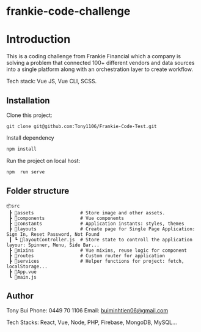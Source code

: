 # frankie-code-challenge

# Introduction

This is a coding challenge from Frankie Financial which a company is solving a problem that connected 100+ different vendors and data sources into a single platform along with an orchestration layer to create workflow.

Tech stack: Vue JS, Vue CLI, SCSS.

## Installation

Clone this project: 

```
git clone git@github.com:Tony1106/Frankie-Code-Test.git
```

Install dependency
```bash
npm install
```

Run the project on local host: 
```bash
npm  run serve
```

## Folder structure
```
📦src
 ┣ 📂assets                 # Store image and other assets.
 ┣ 📂components             # Vue components
 ┣ 📂constants              # Application instants: styles, themes
 ┣ 📂layouts                # Create page for Single Page Application: Sign In, Reset Password, Not Found
 ┃ ┗ 📜layoutController.js  # Store state to controll the application layour: Spinner, Menu, Side Bar...
 ┣ 📂mixins                 # Vue mixins, reuse logic for component
 ┣ 📂routes                 # Custom router for application
 ┣ 📂services               # Helper functions for project: fetch, localStorage...
 ┣ 📜App.vue
 ┗ 📜main.js
 ```
## Author

Tony Bui
Phone: 0449 70 1106
Email: buiminhtien06@gmail.com

Tech Stacks: React, Vue, Node, PHP, Firebase, MongoDB, MySQL...
